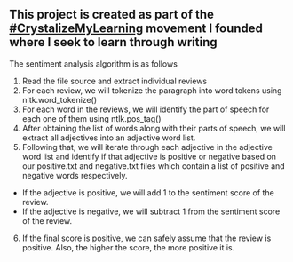 ## This project is created as part of the [#CrystalizeMyLearning](https://www.linkedin.com/pulse/introducing-crystalizemylearning-movement-lye-jia-jun/) movement I founded where I seek to learn through writing

The sentiment analysis algorithm is as follows

1. Read the file source and extract individual reviews
2. For each review, we will tokenize the paragraph into word tokens using nltk.word_tokenize()
3. For each word in the reviews, we will identify the part of speech for each one of them using ntlk.pos_tag()
4. After obtaining the list of words along with their parts of speech, we will extract all adjectives into an adjective word list.
5. Following that, we will iterate through each adjective in the adjective word list and identify if that adjective is positive or negative based on our positive.txt and negative.txt files which contain a list of positive and negative words respectively. 
  - If the adjective is positive, we will add 1 to the sentiment score of the review. 
  - If the adjective is negative, we will subtract 1 from the sentiment score of the review.
6. If the final score is positive, we can safely assume that the review is positive. Also, the higher the score, the more positive it is.

